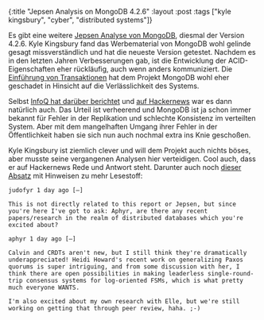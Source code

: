 {:title "Jepsen Analysis on MongoDB 4.2.6"
 :layout :post
 :tags  ["kyle kingsbury", "cyber", "distributed systems"]}

 Es gibt eine weitere [Jepsen Analyse von MongoDB](http://jepsen.io/analyses/mongodb-4.2.6), diesmal der Version 4.2.6. Kyle Kingsbury fand das Werbematerial von MongoDB wohl gelinde gesagt missverständlich und hat die neueste Version getestet. Nachdem es in den letzten Jahren Verbesserungen gab, ist die Entwicklung der ACID-Eigenschaften eher rückläufig, auch wenn anders kommuniziert. Die [Einführung von Transaktionen](http://jepsen.io/analyses/mongodb-4.2.6#sometimes-programs-that-use-transactions-are-worse) hat dem Projekt MongoDB wohl eher geschadet in Hinsicht auf die Verlässlichkeit des Systems.

Selbst [InfoQ hat darüber berichtet](https://www.infoq.com/news/2020/05/Jepsen-MongoDB-4-2-6/) und [auf Hackernews](https://news.ycombinator.com/item?id=23290844) war es dann natürlich auch. Das Urteil ist verheerend und MongoDB ist ja schon immer bekannt für Fehler in der Replikation und schlechte Konsistenz im verteilten System. Aber mit dem mangelhaften Umgang ihrer Fehler in der Öffentlichkeit haben sie sich nun auch nochmal extra ins Knie geschoßen.

Kyle Kingsbury ist ziemlich clever und will dem Projekt auch nichts böses, aber musste seine vergangenen Analysen hier verteidigen. Cool auch, dass er auf Hackernews Rede und Antwort steht. Darunter auch noch [dieser Absatz](https://news.ycombinator.com/vote?id=23291180&how=up&goto=item%3Fid%3D23290844) mit Hinweisen zu mehr Lesestoff:

    judofyr 1 day ago [–]
    
    This is not directly related to this report or Jepsen, but since you're here I've got to ask: Aphyr, are there any recent papers/research in the realm of distributed databases which you're excited about?
    
    aphyr 1 day ago [–]
    
    Calvin and CRDTs aren't new, but I still think they're dramatically underappreciated! Heidi Howard's recent work on generalizing Paxos quorums is super intriguing, and from some discussion with her, I think there are open possibilities in making leaderless single-round-trip consensus systems for log-oriented FSMs, which is what pretty much everyone WANTS.
    
    I'm also excited about my own research with Elle, but we're still working on getting that through peer review, haha. ;-)
